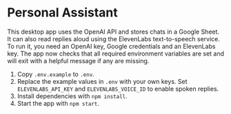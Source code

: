 # Personal Assistant

This desktop app uses the OpenAI API and stores chats in a Google Sheet.
It can also read replies aloud using the ElevenLabs text-to-speech service.
To run it, you need an OpenAI key, Google credentials and an ElevenLabs key.
The app now checks that all required environment variables are set
and will exit with a helpful message if any are missing.

1. Copy `.env.example` to `.env`.
2. Replace the example values in `.env` with your own keys. Set `ELEVENLABS_API_KEY` and `ELEVENLABS_VOICE_ID` to enable spoken replies.
3. Install dependencies with `npm install`.
4. Start the app with `npm start`.
